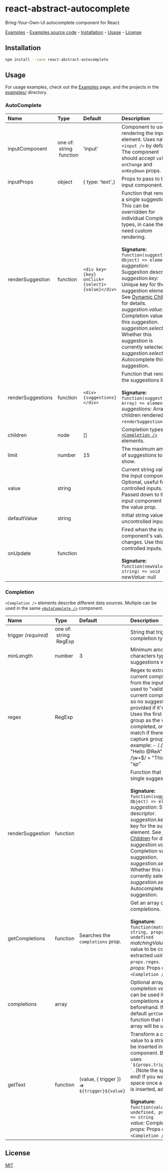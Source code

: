 # react-abstract-autocomplete

Bring-Your-Own-UI autocomplete component for React.

[Examples] - [Examples source code] - [Installation] - [Usage] - [License]

## Installation

```bash
npm install --save react-abstract-autocomplete
```

## Usage

For usage examples, check out the [Examples] page, and the projects in the
[examples/][Examples source code] directory.

<!-- Docs are generated using `npm run docs` and copy-pasted here: -->

### AutoComplete
| Name | Type | Default | Description |
|:-----|:-----|:-----|:-----|
| inputComponent | one of:<br>&nbsp;string<br>&nbsp;function<br> | 'input' | Component to use for rendering the input element. Uses native `<input />` by default.<br>The component should accept `value`, `onChange` and `onKeyDown` props. |
| inputProps | object | {  type: 'text',} | Props to pass to the input component. |
| renderSuggestion | function | `<div key={key} onClick={select}>{value}</div>` | Function that renders a single suggestion. This can be overridden for individual Completion types, in case they need custom rendering.<br><br>**Signature:**<br>`function(suggestion: Object) => element`<br>*suggestion:* Suggestion descriptor.<br>*suggestion.key:* Unique key for the suggestion element.     See [Dynamic Children](https://facebook.github.io/react/docs/multiple-components.html#dynamic-children)     for details.<br>*suggestion.value:* Completion value of this suggestion.<br>*suggestion.selected:* Whether this suggestion is     currently selected.<br>*suggestion.select:* Autocomplete this suggestion. |
| renderSuggestions | function | `<div>{suggestions}</div>` | Function that renders the suggestions list.<br><br>**Signature:**<br>`function(suggestions: Array) => element`<br>*suggestions:* Array of children rendered by     `renderSuggestion`. |
| children | node | [] | Completion types as [`<Completion />`][Completion] elements. |
| limit | number | 15 | The maximum amount of suggestions to show. |
| value | string |  | Current string value of the input component. Optional, useful for controlled inputs. Passed down to the input component as the value prop. |
| defaultValue | string |  | Initial string value for uncontrolled inputs. |
| onUpdate | function |  | Fired when the input component's value changes. Use this for controlled inputs.<br><br>**Signature:**<br>`function(newValue: string) => void`<br>*newValue:* null |

### Completion

`<Completion />` elements describe different data sources. Multiple can be
used in the same [`<AutoComplete />`][AutoComplete] component.

| Name | Type | Default | Description |
|:-----|:-----|:-----|:-----|
| trigger _(required)_ | one of:<br>&nbsp;string<br>&nbsp;RegExp<br> |  | String that triggers this completion type. |
| minLength | number | 3 | Minimum amount of characters typed before suggestions will be given. |
| regex | RegExp |  | Regex to extract the current completion value from the input. Can also be used to "validate" the current completion value, so no suggestions will be provided if it's "invalid".<br>Uses the first capture group as the value to be completed, or the full match if there are no capture groups. For example:  - /.*(@.*?)$/ + "Hello @ReA" → "@ReA"  - /\w+$/ + "This is sp" → "sp" |
| renderSuggestion | function |  | Function that renders a single suggestion.<br><br>**Signature:**<br>`function(suggestion: Object) => element`<br>*suggestion:* Suggestion descriptor.<br>*suggestion.key:* Unique key for the suggestion element.     See [Dynamic Children](https://facebook.github.io/react/docs/multiple-components.html#dynamic-children)     for details.<br>*suggestion.value:* Completion value of this suggestion.<br>*suggestion.selected:* Whether this suggestion is     currently selected.<br>*suggestion.select:* Autocomplete this suggestion. |
| getCompletions | function | Searches the `completions` prop. | Get an array of possible completions.<br><br>**Signature:**<br>`function(matchingValue: string, props: Object) => undefined`<br>*matchingValue:* Current value to be completed, as     extracted using `props.regex`.<br>*props:* Props of this `<Completion />` element. |
| completions | array |  | Optional array of completion values. This can be used if all possible completions are known beforehand. If provided, a default `getCompletions` function that searches this array will be used. |
| getText | function | (value, { trigger }) => `${trigger}${value} ` | Transform a completion value to a string that will be inserted into the input component. By default, uses ``` `${props.trigger}${value} ` ```. (Note the space at the end! If you want to add a space once a completion is inserted, add it here.)<br><br>**Signature:**<br>`function(value: undefined, props: Object) => string`<br>*value:* Completion value.<br>*props:* Props of this `<Completion />` element. |

## License

[MIT]

[Examples]: https://goto-bus-stop.github.io/react-abstract-autocomplete/examples
[Examples source code]: ./examples
[Installation]: #installation
[Usage]: #usage
[AutoComplete]: #autocomplete
[Completion]: #completion
[License]: #license
[Dynamic Children]: https://facebook.github.io/react/docs/multiple-components.html#dynamic-children
[MIT]: ./LICENSE
